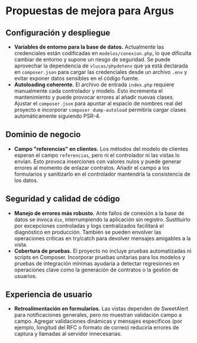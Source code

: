 # Propuestas de mejora para Argus

## Configuración y despliegue
- **Variables de entorno para la base de datos.** Actualmente las credenciales están codificadas en `modelos/conexion.php`, lo que dificulta cambiar de entorno y supone un riesgo de seguridad. Se puede aprovechar la dependencia de `vlucas/phpdotenv` que ya está declarada en `composer.json` para cargar las credenciales desde un archivo `.env` y evitar exponer datos sensibles en el código fuente.
- **Autoloading coherente.** El archivo de entrada `index.php` requiere manualmente cada controlador y modelo. Esto incrementa el mantenimiento y puede provocar errores al añadir nuevas clases. Ajustar el `composer.json` para apuntar al espacio de nombres real del proyecto e incorporar `composer dump-autoload` permitiría cargar clases automáticamente siguiendo PSR-4.

## Dominio de negocio
- **Campo "referencias" en clientes.** Los métodos del modelo de clientes esperan el campo `referencias`, pero ni el controlador ni las vistas lo envían. Esto provoca inserciones con valores nulos y puede generar errores al momento de enlazar contratos. Añadir el campo a los formularios y sanitizarlo en el controlador mantendría la consistencia de los datos.

## Seguridad y calidad de código
- **Manejo de errores más robusto.** Ante fallos de conexión a la base de datos se invoca `die`, interrumpiendo la aplicación sin registro. Sustituirlo por excepciones controladas y logs centralizados facilitará el diagnóstico en producción. También se pueden envolver las operaciones críticas en try/catch para devolver mensajes amigables a la vista.
- **Cobertura de pruebas.** El proyecto no incluye pruebas automatizadas ni scripts en Composer. Incorporar pruebas unitarias para los modelos y pruebas de integración mínimas ayudaría a detectar regresiones en operaciones clave como la generación de contratos o la gestión de usuarios.

## Experiencia de usuario
- **Retroalimentación en formularios.** Las vistas dependen de SweetAlert para notificaciones generales, pero no muestran validación campo a campo. Agregar validaciones dinámicas y mensajes específicos (por ejemplo, longitud del RFC o formato de correo) reduciría errores de captura y llamadas al servidor innecesarias.
